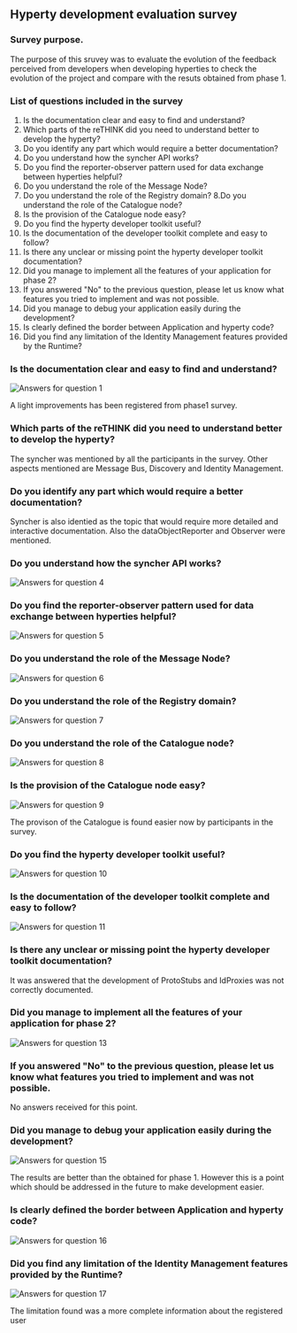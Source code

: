 ##  Hyperty development evaluation survey

### Survey purpose.
The purpose of this sruvey was to evaluate the evolution of the feedback perceived from developers when developing hyperties to check the evolution of the project and compare with the resuts obtained from phase 1.

### List of questions included in the survey

1. Is the documentation clear and easy to find and understand?
2. Which parts of the reTHINK did you need to understand better to develop the hyperty?
3. Do you identify any part which would require a better documentation?
4. Do you understand how the syncher API works?
5. Do you find the reporter-observer pattern used for data exchange between hyperties helpful?
6. Do you understand the role of the Message Node?
7. Do you understand the role of the Registry domain?
8.Do you understand the role of the Catalogue node?
9. Is the provision of the Catalogue node easy?
10. Do you find the hyperty developer toolkit useful?
11. Is the documentation of the developer toolkit complete and easy to follow?
12. Is there any unclear or missing point the hyperty developer toolkit documentation?
13. Did you manage to implement all the features of your application for phase 2?
14. If you answered "No" to the previous question, please let us know what features you tried to implement and was not possible.
15. Did you manage to debug your application easily during the development?
16. Is clearly defined the border between Application and hyperty code?
17. Did you find any limitation of the Identity Management features provided by the Runtime?


### Is the documentation clear and easy to find and understand?

![Answers for question 1](/docs/hyperty-survey-results/images/2-hyp-dev-survey-1.png)

A light improvements has been registered from phase1 survey.

### Which parts of the reTHINK did you need to understand better to develop the hyperty?

The syncher was mentioned by all the participants in the survey. Other aspects mentioned are Message Bus, Discovery and Identity Management.

### Do you identify any part which would require a better documentation?
Syncher is also identied as the topic that would require more detailed and interactive documentation. Also the dataObjectReporter and Observer were mentioned.

### Do you understand how the syncher API works?
![Answers for question 4](/docs/hyperty-survey-results/images/2-hyp-dev-survey-4.png)

### Do you find the reporter-observer pattern used for data exchange between hyperties helpful?

![Answers for question 5](/docs/hyperty-survey-results/images/2-hyp-dev-survey-5.png)

### Do you understand the role of the Message Node?

![Answers for question 6](/docs/hyperty-survey-results/images/2-hyp-dev-survey-6.png)

### Do you understand the role of the Registry domain?

![Answers for question 7](/docs/hyperty-survey-results/images/2-hyp-dev-survey-7.png)

### Do you understand the role of the Catalogue node?

![Answers for question 8](/docs/hyperty-survey-results/images/2-hyp-dev-survey-8.png)

### Is the provision of the Catalogue node easy?

![Answers for question 9](/docs/hyperty-survey-results/images/2-hyp-dev-survey-9.png)

The provison of the Catalogue is found easier now by participants in the survey.

### Do you find the hyperty developer toolkit useful?

![Answers for question 10](/docs/hyperty-survey-results/images/2-hyp-dev-survey-10.png)

### Is the documentation of the developer toolkit complete and easy to follow?

![Answers for question 11](/docs/hyperty-survey-results/images/2-hyp-dev-survey-11.png)

### Is there any unclear or missing point the hyperty developer toolkit documentation?

It was answered that the development of ProtoStubs and IdProxies was not correctly documented.

### Did you manage to implement all the features of your application for phase 2?

![Answers for question 13](/docs/hyperty-survey-results/images/2-hyp-dev-survey-13.png)

### If you answered "No" to the previous question, please let us know what features you tried to implement and was not possible.

No answers received for this point.

### Did you manage to debug your application easily during the development?

![Answers for question 15](/docs/hyperty-survey-results/images/2-hyp-dev-survey-15.png)

The results are better than the obtained for phase 1. However this is a point which should be addressed in the future to make development easier.

### Is clearly defined the border between Application and hyperty code?

![Answers for question 16](/docs/hyperty-survey-results/images/2-hyp-dev-survey-16.png)

### Did you find any limitation of the Identity Management features provided by the Runtime?

![Answers for question 17](/docs/hyperty-survey-results/images/2-hyp-dev-survey-17.png)

The limitation found was a more complete information about the registered user
